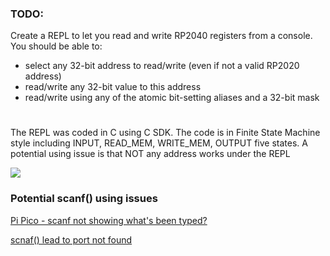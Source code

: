 ### TODO:

Create a REPL to let you read and write RP2040 registers from a console. You should be able to:
- select any 32-bit address to read/write (even if not a valid RP2020 address)
- read/write any 32-bit value to this address
- read/write using any of the atomic bit-setting aliases and a 32-bit mask

#
The REPL was coded in C using C SDK. The code is in Finite State Machine style including INPUT, READ_MEM, WRITE_MEM, OUTPUT five states. 
A potential using issue is that NOT any address works under the REPL

<image src=".\display.png">

### Potential scanf() using issues
[Pi Pico - scanf not showing what's been typed?](https://forums.raspberrypi.com/viewtopic.php?t=307749)
    
[scnaf() lead to port not found](https://forums.raspberrypi.com/viewtopic.php?t=327270)